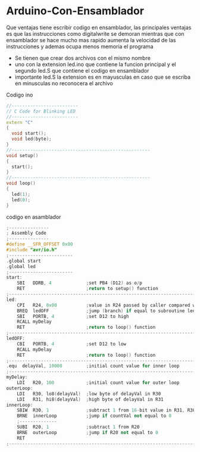# Arduino-Con-Ensamblador

Que ventajas tiene escribir codigo en ensamblador, las principales ventajas es que las instrucciones como digitalwrite se demoran mientras que con ensamblador se hace mucho mas rapido aumenta la velocidad de las instrucciones y ademas ocupa menos memoria el programa

* Se tienen que crear dos archivos con el mismo nombre
* uno con la extension led.ino que contiene la funcion principal y el segundo led.S que contiene el codigo en ensamblador
* importante led.S la extension es en mayusculas en caso que se escriba en minusculas no reconocera el archivo 

Codigo ino
```c++
//-------------------------
// C Code for Blinking LED
//-------------------------
extern "C"
{
  void start();
  void led(byte);
}
//----------------------------------------------------
void setup()
{
  start();
}
//----------------------------------------------------
void loop()
{
  led(1);
  led(0);
}
```

codigo en asamblador
```c++
;---------------
; Assembly Code
;---------------
#define __SFR_OFFSET 0x00
#include "avr/io.h"
;------------------------
.global start
.global led
;------------------------
start:
    SBI   DDRB, 4             ;set PB4 (D12) as o/p
    RET                       ;return to setup() function
;---------------------------------------------------------------------------
led:
    CPI   R24, 0x00           ;value in R24 passed by caller compared with 0
    BREQ  ledOFF              ;jump (branch) if equal to subroutine ledOFF
    SBI   PORTB, 4            ;set D12 to high
    RCALL myDelay
    RET                       ;return to loop() function
;---------------------------------------------------------------------------
ledOFF:
    CBI   PORTB, 4            ;set D12 to low
    RCALL myDelay
    RET                       ;return to loop() function
;---------------------------------------------------------------------------
.equ  delayVal, 10000         ;initial count value for inner loop
;---------------------------------------------------------------------------
myDelay:
    LDI   R20, 100            ;initial count value for outer loop
outerLoop:
    LDI   R30, lo8(delayVal)  ;low byte of delayVal in R30
    LDI   R31, hi8(delayVal)  ;high byte of delayVal in R31
innerLoop:
    SBIW  R30, 1              ;subtract 1 from 16-bit value in R31, R30
    BRNE  innerLoop           ;jump if countVal not equal to 0
    ;--------------
    SUBI  R20, 1              ;subtract 1 from R20
    BRNE  outerLoop           ;jump if R20 not equal to 0
    RET
;---------------------------------------------------------------------------
```
